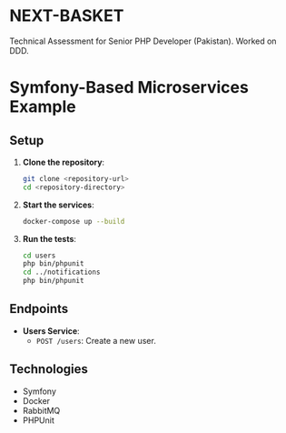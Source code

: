 # NEXT-BASKET
Technical Assessment for Senior PHP Developer (Pakistan). Worked on DDD.

# Symfony-Based Microservices Example

## Setup

1. **Clone the repository**:
    ```sh
    git clone <repository-url>
    cd <repository-directory>
    ```

2. **Start the services**:
    ```sh
    docker-compose up --build
    ```

3. **Run the tests**:
    ```sh
    cd users
    php bin/phpunit
    cd ../notifications
    php bin/phpunit
    ```

## Endpoints

- **Users Service**:
  - `POST /users`: Create a new user.

## Technologies

- Symfony
- Docker
- RabbitMQ
- PHPUnit

